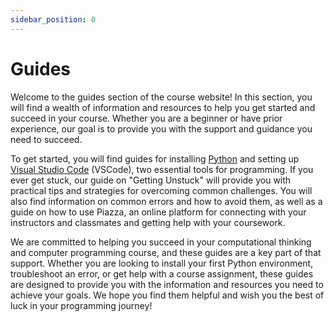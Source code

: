 ```yaml
---
sidebar_position: 0
---
```


# Guides

Welcome to the guides section of the course website! In this section, you will find a wealth of information and resources to help you get started and succeed in your course. Whether you are a beginner or have prior experience, our goal is to provide you with the support and guidance you need to succeed.

To get started, you will find guides for installing [Python](https://www.python.org) and setting up [Visual Studio Code](https://code.visualstudio.com) (VSCode), two essential tools for programming. If you ever get stuck, our guide on "Getting Unstuck" will provide you with practical tips and strategies for overcoming common challenges. You will also find information on common errors and how to avoid them, as well as a guide on how to use Piazza, an online platform for connecting with your instructors and classmates and getting help with your coursework.

We are committed to helping you succeed in your computational thinking and computer programming course, and these guides are a key part of that support. Whether you are looking to install your first Python environment, troubleshoot an error, or get help with a course assignment, these guides are designed to provide you with the information and resources you need to achieve your goals. We hope you find them helpful and wish you the best of luck in your programming journey!
